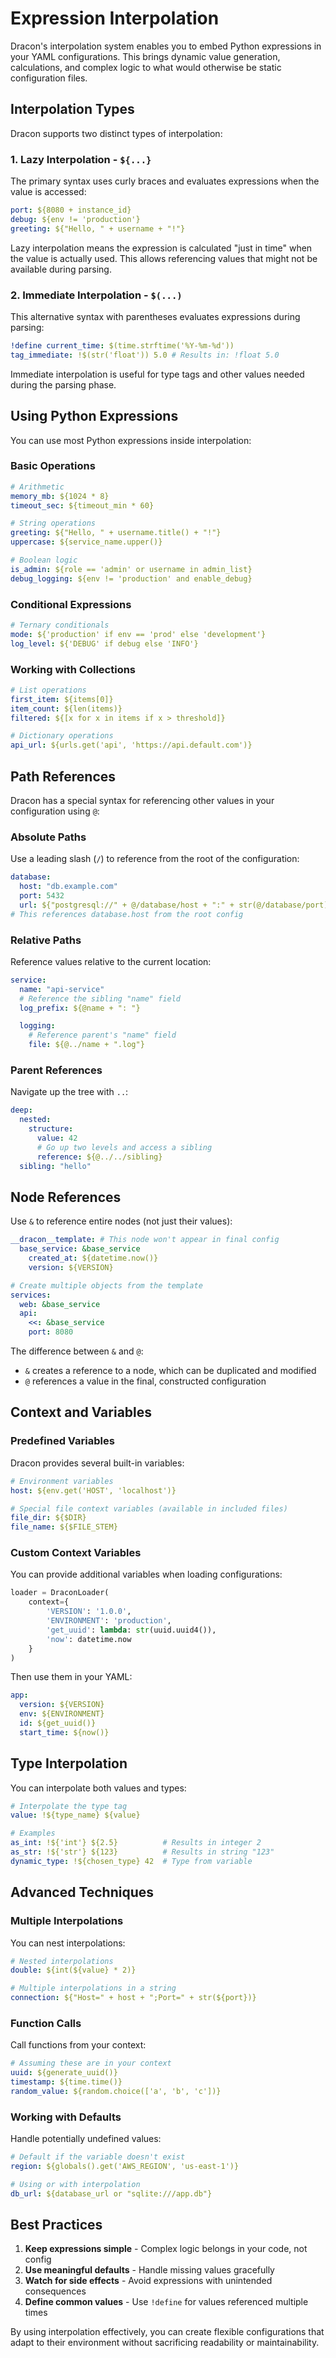 # Expression Interpolation

Dracon's interpolation system enables you to embed Python expressions in your YAML configurations. This brings dynamic value generation, calculations, and complex logic to what would otherwise be static configuration files.

## Interpolation Types

Dracon supports two distinct types of interpolation:

### 1. Lazy Interpolation - `${...}`

The primary syntax uses curly braces and evaluates expressions when the value is accessed:

```yaml
port: ${8080 + instance_id}
debug: ${env != 'production'}
greeting: ${"Hello, " + username + "!"}
```

Lazy interpolation means the expression is calculated "just in time" when the value is actually used. This allows referencing values that might not be available during parsing.

### 2. Immediate Interpolation - `$(...)`

This alternative syntax with parentheses evaluates expressions during parsing:

```yaml
!define current_time: $(time.strftime('%Y-%m-%d'))
tag_immediate: !$(str('float')) 5.0 # Results in: !float 5.0
```

Immediate interpolation is useful for type tags and other values needed during the parsing phase.

## Using Python Expressions

You can use most Python expressions inside interpolation:

### Basic Operations

```yaml
# Arithmetic
memory_mb: ${1024 * 8}
timeout_sec: ${timeout_min * 60}

# String operations
greeting: ${"Hello, " + username.title() + "!"}
uppercase: ${service_name.upper()}

# Boolean logic
is_admin: ${role == 'admin' or username in admin_list}
debug_logging: ${env != 'production' and enable_debug}
```

### Conditional Expressions

```yaml
# Ternary conditionals
mode: ${'production' if env == 'prod' else 'development'}
log_level: ${'DEBUG' if debug else 'INFO'}
```

### Working with Collections

```yaml
# List operations
first_item: ${items[0]}
item_count: ${len(items)}
filtered: ${[x for x in items if x > threshold]}

# Dictionary operations
api_url: ${urls.get('api', 'https://api.default.com')}
```

## Path References

Dracon has a special syntax for referencing other values in your configuration using `@`:

### Absolute Paths

Use a leading slash (`/`) to reference from the root of the configuration:

```yaml
database:
  host: "db.example.com"
  port: 5432
  url: ${"postgresql://" + @/database/host + ":" + str(@/database/port)}
# This references database.host from the root config
```

### Relative Paths

Reference values relative to the current location:

```yaml
service:
  name: "api-service"
  # Reference the sibling "name" field
  log_prefix: ${@name + ": "}

  logging:
    # Reference parent's "name" field
    file: ${@../name + ".log"}
```

### Parent References

Navigate up the tree with `..`:

```yaml
deep:
  nested:
    structure:
      value: 42
      # Go up two levels and access a sibling
      reference: ${@../../sibling}
  sibling: "hello"
```

## Node References

Use `&` to reference entire nodes (not just their values):

```yaml
__dracon__template: # This node won't appear in final config
  base_service: &base_service
    created_at: ${datetime.now()}
    version: ${VERSION}

# Create multiple objects from the template
services:
  web: &base_service
  api:
    <<: &base_service
    port: 8080
```

The difference between `&` and `@`:

- `&` creates a reference to a node, which can be duplicated and modified
- `@` references a value in the final, constructed configuration

## Context and Variables

### Predefined Variables

Dracon provides several built-in variables:

```yaml
# Environment variables
host: ${env.get('HOST', 'localhost')}

# Special file context variables (available in included files)
file_dir: ${$DIR}
file_name: ${$FILE_STEM}
```

### Custom Context Variables

You can provide additional variables when loading configurations:

```python
loader = DraconLoader(
    context={
        'VERSION': '1.0.0',
        'ENVIRONMENT': 'production',
        'get_uuid': lambda: str(uuid.uuid4()),
        'now': datetime.now
    }
)
```

Then use them in your YAML:

```yaml
app:
  version: ${VERSION}
  env: ${ENVIRONMENT}
  id: ${get_uuid()}
  start_time: ${now()}
```

## Type Interpolation

You can interpolate both values and types:

```yaml
# Interpolate the type tag
value: !${type_name} ${value}

# Examples
as_int: !${'int'} ${2.5}          # Results in integer 2
as_str: !${'str'} ${123}          # Results in string "123"
dynamic_type: !${chosen_type} 42  # Type from variable
```

## Advanced Techniques

### Multiple Interpolations

You can nest interpolations:

```yaml
# Nested interpolations
double: ${int(${value} * 2)}

# Multiple interpolations in a string
connection: ${"Host=" + host + ";Port=" + str(${port})}
```

### Function Calls

Call functions from your context:

```yaml
# Assuming these are in your context
uuid: ${generate_uuid()}
timestamp: ${time.time()}
random_value: ${random.choice(['a', 'b', 'c'])}
```

### Working with Defaults

Handle potentially undefined values:

```yaml
# Default if the variable doesn't exist
region: ${globals().get('AWS_REGION', 'us-east-1')}

# Using or with interpolation
db_url: ${database_url or "sqlite:///app.db"}
```

## Best Practices

1. **Keep expressions simple** - Complex logic belongs in your code, not config
2. **Use meaningful defaults** - Handle missing values gracefully
3. **Watch for side effects** - Avoid expressions with unintended consequences
4. **Define common values** - Use `!define` for values referenced multiple times

By using interpolation effectively, you can create flexible configurations that adapt to their environment without sacrificing readability or maintainability.
